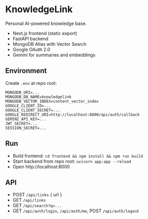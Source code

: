 # KnowledgeLink

Personal AI-powered knowledge base.

- Next.js frontend (static export)
- FastAPI backend
- MongoDB Atlas with Vector Search
- Google OAuth 2.0
- Gemini for summaries and embeddings

## Environment
Create `.env` at repo root:
```
MONGODB_URI=...
MONGODB_DB_NAME=knowledgelink
MONGODB_VECTOR_INDEX=content_vector_index
GOOGLE_CLIENT_ID=...
GOOGLE_CLIENT_SECRET=...
GOOGLE_REDIRECT_URI=http://localhost:8000/api/auth/callback
GEMINI_API_KEY=...
JWT_SECRET=...
SESSION_SECRET=...
```

## Run
- Build frontend: `cd frontend && npm install && npm run build`
- Start backend from repo root: `uvicorn app:app --reload`
- Open http://localhost:8000

## API
- POST `/api/links` { url }
- GET `/api/links`
- GET `/api/search?q=...`
- GET `/api/auth/login`, `/api/auth/me`, POST `/api/auth/logout` 

